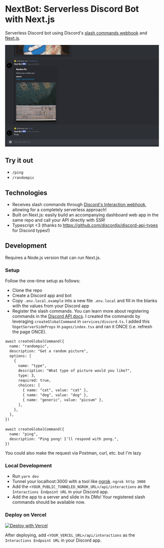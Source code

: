 # NextBot: Serverless Discord Bot with Next.js

Serverless Discord bot using Discord's
[slash commands webhook](https://discord.com/developers/docs/interactions/slash-commands#receiving-an-interaction) and
[Next.js](https://nextjs.org/).

![Demo GIF](docs/demo.gif)

## Try it out

- `/ping`
- `/randompic`

## Technologies

- Receives slash commands through
  [Discord's Interaction webhook](https://discord.com/developers/docs/interactions/slash-commands#receiving-an-interaction),
  allowing for a completely serverless approach!
- Built on Next.js: easily build an accompanying dashboard web app in the same repo and call your API directly with SSR!
- Typescript <3 (thanks to https://github.com/discordjs/discord-api-types for Discord types!)

## Development

Requires a Node.js version that can run Next.js.

### Setup

Follow the one-time setup as follows:

- Clone the repo
- Create a Discord app and bot
- Copy `.env.local.example` into a new file `.env.local` and fill in the blanks with the values from your Discord app
- Register the slash commands. You can learn more about registering commands in the
  [Discord API docs](https://discord.com/developers/docs/interactions/slash-commands#registering-a-command). I created
  the commands by leveraging `createGlobalCommand` in `services/discord.ts`. I added this to`getServerSideProps` in
  `pages/index.tsx` and ran it ONCE (i.e. refresh the page ONCE).

```tsx
await createGlobalCommand({
  name: "randompic",
  description: "Get a random picture",
  options: [
    {
      name: "type",
      description: "What type of picture would you like?",
      type: 3,
      required: true,
      choices: [
        { name: "cat", value: "cat" },
        { name: "dog", value: "dog" },
        { name: "generic", value: "picsum" },
      ],
    },
  ],
})

await createGlobalCommand({
  name: "ping",
  description: "Ping pong! I'll respond with pong.",
})
```

You could also make the request via Postman, curl, etc. but I'm lazy

### Local Development

- Run `yarn dev`
- Tunnel your localhost:3000 with a tool like [ngrok](https://ngrok.com/). `ngrok http 3000`
- Add the `<YOUR_PUBLIC_TUNNELED_NGROK_URL>/api/interactions` as the `Interactions Endpoint URL` in your Discord app.
- Add the app to a server and slide in its DMs! Your registered slash commands should be available now.

### Deploy on Vercel

[![Deploy with Vercel](https://vercel.com/button)](https://vercel.com/new/git/external?repository-url=https%3A%2F%2Fgithub.com%2Fjzxhuang%2Fnextjs-discord-bot)

After deploying, add `<YOUR_VERCEL_URL>/api/interactions` as the `Interactions Endpoint URL` in your Discord app.

